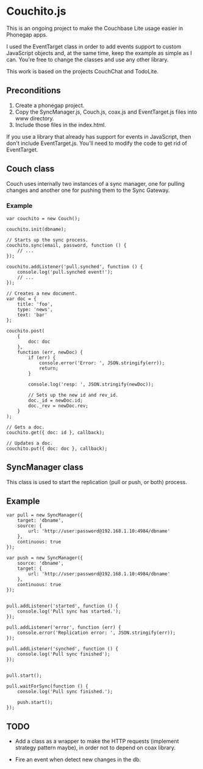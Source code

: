 # Couchito.js

This is an ongoing project to make the Couchbase Lite usage easier in Phonegap apps.

I used the EventTarget class in order to add events support to custom JavaScript objects and, at
the same time, keep the example as simple as I can. You're free to change the classes and use any 
other library.

This work is based on the projects CouchChat and TodoLite.


## Preconditions

1. Create a phonegap project.
2. Copy the SyncManager.js, Couch.js, coax.js and EventTarget.js files into www directory.
3. Include those files in the index.html.

If you use a library that already has support for events in JavaScript, then don't include 
EventTarget.js. You'll need to modify the code to get rid of EventTarget.


## Couch class

Couch uses internally two instances of a sync manager, one for pulling changes and another one for
pushing them to the Sync Gateway.

### Example

```
var couchito = new Couch();

couchito.init(dbname);

// Starts up the sync process.
couchito.sync(email, password, function () {
	// ...
});

couchito.addListener('pull.synched', function () {    
    console.log('pull.synched event!');
    // ...
});

// Creates a new document.
var doc = {
    title: 'foo',
    type: 'news',
    text: 'bar'
};

couchito.post(
    {
        doc: doc
    }, 
    function (err, newDoc) {
        if (err) {
            console.error('Error: ', JSON.stringify(err));
            return;
        }

        console.log('resp: ', JSON.stringify(newDoc));

        // Sets up the new id and rev_id.
        doc._id = newDoc.id;
        doc._rev = newDoc.rev;
    }
);

// Gets a doc.
couchito.get({ doc: id }, callback);

// Updates a doc.
couchito.put({ doc: doc }, callback);

```


## SyncManager class

This class is used to start the replication (pull or push, or both) process.

## Example

```
var pull = new SyncManager({ 
	target: 'dbname', 
	source: { 
		url: 'http://user:password@192.168.1.10:4984/dbname'
	}, 
	continuous: true 
});

var push = new SyncManager({ 
	source: 'dbname', 
	target: { 
		url: 'http://user:password@192.168.1.10:4984/dbname'
	}, 
	continuous: true 
});


pull.addListener('started', function () {
	console.log('Pull sync has started.');
});

pull.addListener('error', function (err) {
	console.error('Replication error: ', JSON.stringify(err));
});

pull.addListener('synched', function () {
	console.log('Pull sync finished');
});


pull.start();

pull.waitForSync(function () { 
	console.log('Pull sync finished.');

	push.start();
});
```


## TODO

- Add a class as a wrapper to make the HTTP requests (implement strategy pattern maybe), in order
not to depend on coax library.

- Fire an event when detect new changes in the db.


